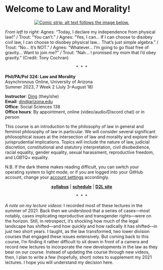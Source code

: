# Welcome to Law and Morality!

<p align="center"><a href="https://www.gocomics.com/agnes/2009/08/25"><img src="https://assets.amuniversal.com/ac7eb4705014102dbf94001438c0f03b" alt="Comic strip; alt text follows the image below."></a></p>

*From left to right*: Agnes: “Today, I declare my independence from physical law!” / Trout: “You can’t.” / Agnes: “Yes, I can... If I can choose to disobey civil law, I can choose to disobey physical law... That’s just simple algebra.” / Trout: “No... It’s NOT.” / Agnes: “Whatever... I’m going to go float free of gravity... Want to join me?” / Trout: “Nah... I promised my mom that I’d obey gravity.” (Credit: Tony Cochran)

<p align="center">&#42;&nbsp;&nbsp;&#42;&nbsp;&nbsp;&#42;</p>

**Phil/PA/Pol 324: Law and Morality**\
Asynchronous Online, University of Arizona\
Summer 2023, 7 Week 2 (July 3–August 18)

**Instructor**: [Ding](https://www.dingherself.com) (they/she)\
**Email**: [din@arizona.edu](mailto:din@arizona.edu)\
**Office**: Social Sciences 138\
**Office hours**: By appointment, online (video/audio/Discord chat) or in person

This course is an introduction to the philosophy of law in general and feminist philosophy of law in particular. We will consider several significant philosophical issues at the intersection of law and morality and explore their jurisprudential implications. Topics will include the nature of law, judicial discretion, constitutional and statutory interpretation, civil disobedience, racial equality, gender equality, sexual harassment, reproductive freedom, and LGBTQ+ equality.

N.B. If the dark theme makes reading difficult, you can switch your operating system to light mode, or if you are logged into your GitHub account, change your [account settings](https://docs.github.com/en/account-and-profile/setting-up-and-managing-your-personal-account-on-github/managing-personal-account-settings/managing-your-theme-settings) accordingly.

<p align="center"><strong><a href="https://github.com/dingherself/phil-324/blob/main/syllabus.md">syllabus</a></strong> &VerticalLine; <strong><a href="https://github.com/dingherself/phil-324/blob/main/schedule.md">schedule</a></strong> &VerticalLine; <strong><a href="https://d2l.arizona.edu/d2l/home/1294813">D2L site</a></strong></p>

<p align="center">&#42;&nbsp;&nbsp;&#42;&nbsp;&nbsp;&#42;</p>

*A note on my lecture videos*: I recorded most of these lectures in the summer of 2021. Back then we understood that a series of cases—most notably, cases implicating reproductive and transgender rights—were on the horizon. Still, in retrospect, it’s shocking how much of the legal landscape has shifted—and how quickly and how radically it has shifted—in just two short years. I taught, as the law transformed, two lower division courses that engaged these issues extensively. But coming back to this course, I’m finding it rather difficult to sit down in front of a camera and record new lectures to incorporate the new developments in the law as they bear on our course. Instead of updating the course through new videos, then, I plan to write a few (hopefully, short) notes to supplement my 2021 lectures. I hope you will understand my decision here.